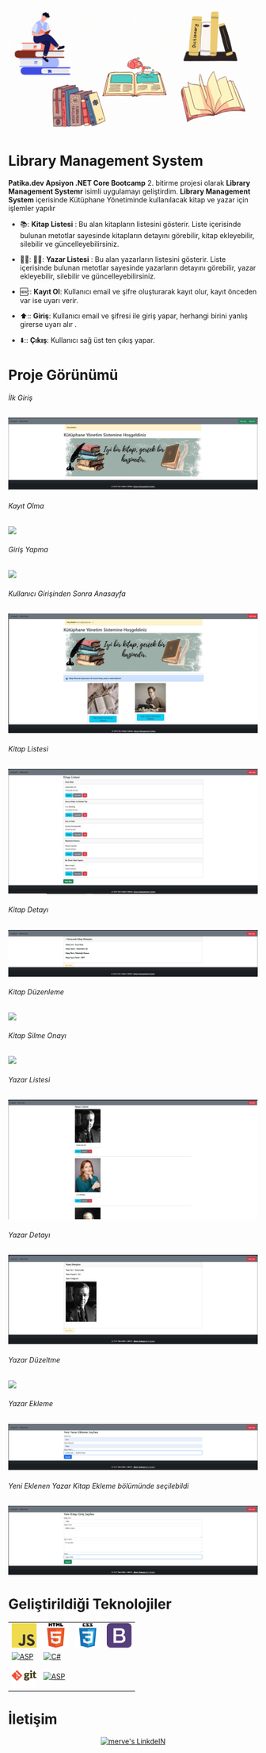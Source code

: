 
<img src="https://github.com/merve611/LibraryManagementSystem/blob/master/images/book2.gif"/>
<h1>Library Management System</h1>

**Patika.dev Apsiyon .NET Core Bootcamp** 2. bitirme projesi olarak **Library Management Systemr** isimli uygulamayı geliştirdim.  **Library Management System** içerisinde Kütüphane Yönetiminde kullanılacak kitap ve yazar için işlemler yapılır

* 📚: **Kitap Listesi** : Bu alan kitapların listesini gösterir. Liste içerisinde bulunan metotlar sayesinde kitapların detayını görebilir, kitap ekleyebilir, silebilir ve güncelleyebilirsiniz.

* 🙇‍♂️: 🙇‍♀️: **Yazar Listesi** : Bu alan yazarların listesini gösterir. Liste içerisinde bulunan metotlar sayesinde yazarların detayını görebilir, yazar ekleyebilir, silebilir ve güncelleyebilirsiniz. 

* 🆕:: **Kayıt Ol**: Kullanıcı email ve şifre oluşturarak kayıt olur, kayıt önceden var ise uyarı verir.
* ⬆️:: **Giriş**: Kullanıcı email ve şifresi ile giriş yapar, herhangi birini yanlış girerse uyarı alır .
* ⬇️:: **Çıkış**: Kullanıcı sağ üst ten çıkış yapar.


 <h1 id="built-with">Proje Görünümü</h1>
<h6>İlk Giriş</h6>
<img src="https://github.com/merve611/LibraryManagementSystem/blob/master/images/ilkgiris.JPG"/>
<h6>Kayıt Olma</h6>
<img src="https://github.com/merve611/LibraryManagementSystem/blob/master/images/kayıtolma.JPG"/>
<h6>Giriş Yapma</h6>
<img src="https://github.com/merve611/LibraryManagementSystem/blob/master/images/girişyap.JPG"/>
<h6>Kullanıcı Girişinden Sonra Anasayfa</h6>
<img src="https://github.com/merve611/LibraryManagementSystem/blob/master/images/girisyaptiktansonra.JPG"/>
<h6>Kitap Listesi</h6>
<img src="https://github.com/merve611/LibraryManagementSystem/blob/master/images/kitaplistesi.JPG"/>
<h6>Kitap Detayı</h6>
<img src="https://github.com/merve611/LibraryManagementSystem/blob/master/images/kitapdetay.JPG"/>
<h6>Kitap Düzenleme</h6>
<img src="https://github.com/merve611/LibraryManagementSystem/blob/master/images/kitapdüzenleme.JPG"/>
<h6>Kitap Silme Onayı</h6>
<img src="https://github.com/merve611/LibraryManagementSystem/blob/master/images/silme%20onayı.JPG"/>
<h6>Yazar Listesi</h6>
<img src="https://github.com/merve611/LibraryManagementSystem/blob/master/images/yazarlistesi.JPG"/>
<h6>Yazar Detayı</h6>
<img src="https://github.com/merve611/LibraryManagementSystem/blob/master/images/yazardetay.JPG"/>
<h6>Yazar Düzeltme</h6>
<img src="https://github.com/merve611/LibraryManagementSystem/blob/master/images/yazardüzenleme.JPG"/>
<h6>Yazar Ekleme</h6>
<img src="https://github.com/merve611/LibraryManagementSystem/blob/master/images/yazarekleme.JPG"/>
<h6>Yeni Eklenen Yazar Kitap Ekleme bölümünde seçilebildi</h6>
<img src="https://github.com/merve611/LibraryManagementSystem/blob/master/images/yenieklenenyazarlistedeçıktı.JPG"/>











 <h1 id="built-with">Geliştirildiği Teknolojiler</h1>

<table>
  <tbody>
    <tr>
      <td><a href="#"><img alt="JavaScript" height="50px" src="https://raw.githubusercontent.com/github/explore/80688e429a7d4ef2fca1e82350fe8e3517d3494d/topics/javascript/javascript.png"></a></td>
      <td><a href="#"><img alt="HTML5" title="HTML5" height="50px"                      src="https://raw.githubusercontent.com/github/explore/80688e429a7d4ef2fca1e82350fe8e3517d3494d/topics/html/html.png" /></a></td>
       <td><a href="#"><img alt="CSS3" title="CSS3" height="50px"
                        src="https://raw.githubusercontent.com/github/explore/80688e429a7d4ef2fca1e82350fe8e3517d3494d/topics/css/css.png" /></a>
            </td>
       <td><a href="#"><img alt="Bootstrap" title="Bootstrap" height="50px"
                        src="https://raw.githubusercontent.com/github/explore/80688e429a7d4ef2fca1e82350fe8e3517d3494d/topics/bootstrap/bootstrap.png" /></a>
            </td>
    </tr
    <tr>
      <td><a href="#"><img alt="ASP" title="ASP" height="50px"
                        src="https://www.vectorlogo.zone/logos/dotnet/dotnet-ar21.svg" /></a>
            </td>
      <td><a href="#"><img alt="C#" title="C#" height="50px"
                         /></a>
            </td>
       <td>
            </td>
      <td>
            </td>
    </tr>
    <tr>
       <td><a href="#"><img alt="Git" title="Git" height="50px"
                        src="https://raw.githubusercontent.com/github/explore/80688e429a7d4ef2fca1e82350fe8e3517d3494d/topics/git/git.png" /></a>
            </td>
      <td><a href="#"><img alt="ASP" title="ASP" height="30px"
                        src="https://img.shields.io/badge/-ASP.NET-5C2D91?style=flat&logo=.net&logoColor=white" /></a>
            </td>
       
    
   <tr>
     </td>
      
  </tbody>
</table>


<h1 > İletişim</h1>

<p align="center">
</a>
<a href="https://www.linkedin.com/in/merve-akkoyunlu-2bb1881a8/">
  <img alt="merve's LinkdeIN" width="35px" src="https://image.flaticon.com/icons/png/512/174/174857.png" />
</a>

</p>













